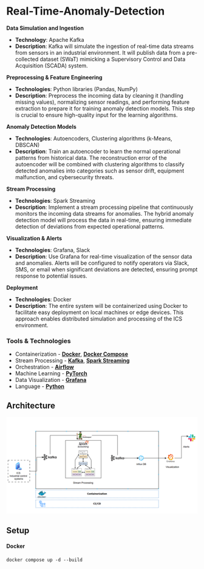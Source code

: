 # Real-Time-Anomaly-Detection

**Data Simulation and Ingestion**
- **Technology**: Apache Kafka
- **Description**: Kafka will simulate the ingestion of real-time data streams from sensors in an industrial environment.
It will publish data from a pre-collected dataset (SWaT) mimicking a Supervisory Control and Data Acquisition (SCADA) system.


**Preprocessing & Feature Engineering**
- **Technologies**: Python libraries (Pandas, NumPy)
- **Description**: Preprocess the incoming data by cleaning it (handling missing values), normalizing sensor readings, and performing feature extraction to prepare it for training anomaly detection models. 
This step is crucial to ensure high-quality input for the learning algorithms.

**Anomaly Detection Models**

- **Technologies**: Autoencoders, Clustering algorithms (k-Means, DBSCAN)
- **Description**: Train an autoencoder to learn the normal operational patterns from historical data. 
The reconstruction error of the autoencoder will be combined with clustering algorithms to classify detected anomalies into categories such as sensor drift, equipment malfunction,
and cybersecurity threats.

**Stream Processing**
- **Technologies**: Spark Streaming
- **Description**: Implement a stream processing pipeline that continuously monitors the incoming data streams for anomalies. 
The hybrid anomaly detection model will process the data in real-time, ensuring immediate detection of deviations from expected operational patterns.

**Visualization & Alerts**
- **Technologies**: Grafana, Slack
- **Description**: Use Grafana for real-time visualization of the sensor data and anomalies. 
Alerts will be configured to notify operators via Slack, SMS, 
or email when significant deviations are detected, ensuring prompt response to potential issues.

**Deployment**
- **Technologies**: Docker
- **Description**: The entire system will be containerized using Docker to facilitate easy deployment on local machines or edge devices. 
This approach enables distributed simulation and processing of the ICS environment.

### Tools & Technologies

- Containerization - [**Docker**](https://www.docker.com), [**Docker Compose**](https://docs.docker.com/compose/)
- Stream Processing - [**Kafka**](https://kafka.apache.org), [**Spark Streaming**](https://spark.apache.org/docs/latest/streaming-programming-guide.html)
- Orchestration - [**Airflow**](https://airflow.apache.org)
- Machine Learning - [**PyTorch**](https://pytorch.org/)
- Data Visualization - [**Grafana**](https://grafana.com/)
- Language - [**Python**](https://www.python.org)

## Architecture

![image](assets/Architecture.png "System Architecture")


## Setup

#### Docker
```
docker compose up -d --build
```